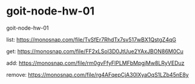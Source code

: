 # goit-node-hw-01

goit-node-hw-01

list:
https://monosnap.com/file/TvSfEr7RhdTx7sv517wBX1QstgZ4qG

get:
https://monosnap.com/file/FF2xLSol3D0JtUue2YAxJBON86M0Cu

add:
https://monosnap.com/file/rm0gvFfyFlPLMFbMpgjMw8LRyVEDuz

remove:
https://monosnap.com/file/rg4AFqepCjA30lXyaOqS1LZb45nE8y
